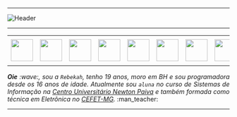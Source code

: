 -----

<div>
<img align="center" alt="Header" src="https://github.com/pinheirorebekah/pinheirorebekah/blob/main/img/header2.png?raw=true"/>
</div>

-----

<div align="center">
<table>
<tr>
 <td align="center" colspan="11"></td>
</tr> 
<tr>
<td><a href="https://github.com/pinheirorebekah" target="_blank"><img src="https://github.com/pinheirorebekah/pinheirorebekah/blob/main/img/github5.png?raw=true" width="50px" height="50px"/></a>
</td>
<td><a href="https://replit.com/@aramuni"><img src="https://github.com/pinheirorebekah/pinheirorebekah/blob/main/img/replit3.svg?raw=true" width="50px" height="50px"/></a>
</td>
<td><a href="mailto:pinheirorebekah@gmail.com" target="_blank"><img src="https://github.com/pinheirorebekah/pinheirorebekah/blob/main/img/gmail3.png?raw=true" width="50px" height="50px"/></a>
</td>
<td><a href="https://wa.me/5531980402103" target="_blank"><img src="https://github.com/pinheirorebekah/pinheirorebekah/blob/main/img/wpp2.png?raw=true" width="50px" height="50px"/></a>
</td>
<td><a href="https://www.instagram.com/pinheirorebekah/" target="_blank"><img src="https://github.com/pinheirorebekah/pinheirorebekah/blob/main/img/insta2.png?raw=true" width="50px" height="50px"/></a>
</td>
<td><a href="https://www.linkedin.com/in/pinheirorebekah/" target="_blank"><img src="https://github.com/pinheirorebekah/pinheirorebekah/blob/main/img/linkedin2.png?raw=true" width="50px" height="50px"/></a>
</td>
<td><a href="http://lattes.cnpq.br/1208427665892059" target="_blank"><img src="https://github.com/pinheirorebekah/pinheirorebekah/blob/main/img/lattes2.png?raw=true" width="50px" height="50px"/></a>
</td>
<!--<td><a href="https://slack.com/app_redirect?channel=UVD9N6VCL"><img src="https://github.com/pinheirorebekah/pinheirorebekah/blob/main/img/slack.png?raw=true" width="50px" height="50px"/></a>
</td>-->
<td><a href="https://discordapp.com/users/959151773728251914" target="_blank"><img src="https://github.com/pinheirorebekah/pinheirorebekah/blob/main/img/discord2.png?raw=true" width="50px" height="50px"/></a>
</td>
<td><a href="https://www.skoob.com.br/perfil/Aramuni" target="_blank"><img src="https://github.com/pinheirorebekah/pinheirorebekah/blob/main/img/skoob2.png?raw=true" width="50px" height="50px"/></a>
</td>
<td><a href="https://scholar.google.com.br/citations?user=OARYxSYAAAAJ&hl=pt-BR&oi=ao" target="_blank"><img src="https://github.com/pinheirorebekah/pinheirorebekah/blob/main/img/scholar2.png?raw=true" width="50px" height="50px"/></a>
</td>
<td><a href="https://calendly.com/aramuni/" target="_blank"><img src="https://github.com/pinheirorebekah/pinheirorebekah/blob/main/img/calendar2.png?raw=true" width="50px" height="50px"/></a>
</td>
</tr>
<tr>
 <td align="center" colspan="11"></td>
</tr> 
</table>

</div>
<div align="justify">
<i><b>Oie</b> :wave:, sou a <code>Rebekah</code>, tenho 19 anos, moro em BH e sou programadora desde os 16 anos de idade. Atualmente sou <code>aluna</code> no curso de  Sistemas de Informação na <a href="https://newtonpaiva.br/" target="_blank">Centro Universitário Newton Paiva</a> e também formada como técnica em Eletrônica no  <a href="https://www.cefetmg.br/" target="_blank">CEFET-MG</a>.</i> :man_teacher:<br />
</div>

-----
